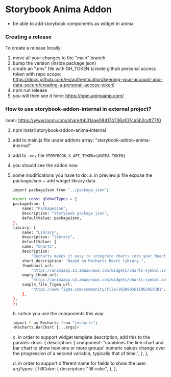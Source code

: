 # Storybook Anima Addon

- be able to add storybook components as widget in anima

### Creating a release

To create a release locally:

1. move all your changes to the "main" branch
2. bump the version (inside package.json)
3. create an ".env" file with GH_TOKEN (create github personal access token with repo scope: https://docs.github.com/en/authentication/keeping-your-account-and-data-secure/creating-a-personal-access-token)
4. npm run release
5. you will then see it here: https://npm.animaapp.com/

### How to use storybook-addon-internal in external project?

loom: https://www.loom.com/share/bb31aae084174736a107ca5b2cdf77f0

1. npm install storybook-addon-anima-internal
2. add to main.js file under addons array: "storybook-addon-anima-internal"
3. add to `.env` file `STORYBOOK_X_API_TOKEN={ANIMA TOKEN}`
4. you should see the addon now
5. some modifications you have to do:
    a. in preview.js file expose the packageJson + add widget library data


    ```sh
    import packageJson from "../package.json";

    export const globalTypes = {
    packageJson: {
        name: "PackageJson",
        description: "Storybook package json",
        defaultValue: packageJson,
    },
    library: {
        name: "Library",
        description: "library",
        defaultValue: {
        name: "Charts",
        description:
            "Recharts makes it easy to integrate charts into your React application.",
        short_description: "Based on Recharts React library.",
        thumbnail_url:
            "https://animaapp.s3.amazonaws.com/widgets/charts-symbol.svg",
        empty_thumb_url:
            "https://animaapp.s3.amazonaws.com/widgets/charts-symbol.svg",
        sample_file_figma_url:
            "https://www.figma.com/community/file/1029805611065950381",
        },
    },
    };

    ```

    b. notice you use the components this way:
    ```sh 
    import * as Recharts from "recharts";
    <Recharts.BarChart {...args}>
    ```

    c. in order to support widget template description, add this to the params:
    docs: {
      description: {
        component:
          "combines the line chart and bar chart to show how one or more groups' numeric values change over the progression of a second variable, typically that of time.",
      },
    },

    d. in order to support different name for fields to show the user:
    argTypes: {
        fillColor: {
            description: "fill color",
            },
    },
